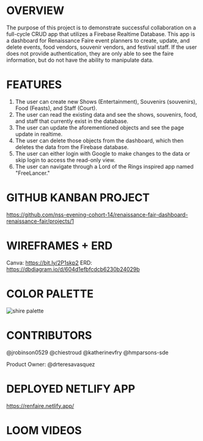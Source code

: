 # OVERVIEW

The purpose of this project is to demonstrate successful collaboration on a full-cycle CRUD app that utilizes a Firebase Realtime Database. This app is a dashboard for Renaissance Faire event planners to create, update, and delete events, food vendors, souvenir vendors, and festival staff. If the user does not provide authentication, they are only able to see the faire information, but do not have the ability to manipulate data.
# FEATURES

1. The user can create new Shows (Entertainment), Souvenirs (souvenirs), Food (Feasts), and Staff (Court).
2. The user can read the existing data and see the shows, souvenirs, food, and staff that currently exist in the database.
3. The user can update the aforementioned objects and see the page update in realtime.
4. The user can delete those objects from the dashboard, which then deletes the data from the Firebase database.
5. The user can either login with Google to make changes to the data or skip login to access the read-only view.
6. The user can navigate through a Lord of the Rings inspired app named "FreeLancer."
# GITHUB KANBAN PROJECT

https://github.com/nss-evening-cohort-14/renaissance-fair-dashboard-renaissance-fair/projects/1
# WIREFRAMES + ERD

Canva: https://bit.ly/2P1skp2
ERD: https://dbdiagram.io/d/604d1efbfcdcb6230b24029b
# COLOR PALETTE

![shire palette](https://user-images.githubusercontent.com/67122062/111388953-2e8e2180-867e-11eb-8c0c-6f4b18d0abc9.png)
# CONTRIBUTORS

@jrobinson0529
@chiestroud
@katherinevfry
@hmparsons-sde

Product Owner: @drteresavasquez
# DEPLOYED NETLIFY APP

https://renfaire.netlify.app/
# LOOM VIDEOS
